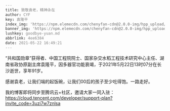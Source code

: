 ```yaml
---
title: 致敬袁老，精神永在
author: CYF
key: 袁隆平
index_img: 'https://npm.elemecdn.com/chenyfan-cdn@2.0.0-img/hpp_upload/1621673305000.jpg'
banner_img: 'https://npm.elemecdn.com/chenyfan-cdn@2.0.0-img/hpp_upload/1621673305000.jpg'
lushkey: goodbye-yuan.md
abbrlink: 4ee6384
date: 2021-05-22 16:49:21
---
```


“共和国勋章”获得者、中国工程院院士、国家杂交水稻工程技术研究中心主任、湖南省政协原副主席袁隆平，因多器官功能衰竭，于2021年5月22日13时07分在长沙逝世，享年91岁。

感谢袁老，让我们端的起饭碗，让我们00后的孩子至少吃得饱。一路走好。

我的博客即将同步至腾讯云+社区，邀请大家一同入驻：https://cloud.tencent.com/developer/support-plan?invite_code=3uzi7w7znlsa

<style>html{
filter: grayscale(100%);
-webkit-filter: grayscale(100%);
-moz-filter: grayscale(100%);
-ms-filter: grayscale(100%);
-o-filter: grayscale(100%);
filter:progid:DXImageTransform.Microsoft.BasicImage(grayscale=1);
}</style>

